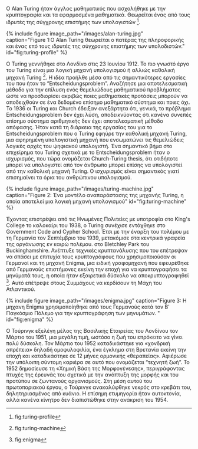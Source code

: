 Ο Alan Turing ήταν άγγλος μαθηματικός που ασχολήθηκε με την κρυπτογραφία και τα εφαρμοσμένα μαθηματικά. Θεωρείται ένας από τους ιδρυτές της σύγχρονης επιστήμης των υπολογιστών [^1]. 


{% include figure image_path="/images/alan-turing.jpg" caption="Figure 1:O Alan Turing θεωρείται ο πατέρας της πληροφορικής και ένας επό τους ιδρυτές της σύγχρονης επιστήμης των υπολοδιστών." id="fig:turing-profile" %}

O Turing γεννήθηκε στο Λονδίνο στις 23 Ιουνίου 1912. Το πιο γνωστό έργο του Turing είναι μια λογική μηχανή υπολογισμού ή αλλιώς καθολική μηχανή Turing [^2]. Η ιδέα προήλθε μέσα από τις σημαντικότερες εργασίες του που ήταν το “Entscheidungsproblem”. Αναζήτησε μια αποτελεσματική μέθοδο για την επίλυση ενός θεμελιώδους μαθηματικού προβλήματος ώστε να προσδιορίσει ακριβώς ποιες μαθηματικές προτάσεις μπορούν να αποδειχθούν σε ένα δεδομένο επίσημο μαθηματικό σύστημα και ποιες όχι. Το 1936 οι Turing και Church έδειξαν ανεξάρτητα ότι, γενικά, το πρόβλημα Entscheidungsproblem δεν έχει λύση, αποδεικνύοντας ότι κανένα συνεπές επίσημο σύστημα αριθμητικής δεν έχει αποτελεσματική μέθοδο απόφασης. Ήταν κατά τη διάρκεια της εργασίας του για το Entscheidungsproblem που ο Turing εφηύρε την καθολική μηχανή Turing, μια αφηρημένη υπολογιστική μηχανή που ενσωματώνει τις θεμελιώδεις λογικές αρχές του ψηφιακού υπολογιστή. Ένα σημαντικό βήμα στο επιχείρημα του Turing σχετικά με το Entscheidungsproblem ήταν ο ισχυρισμός, που
τώρα ονομάζεται Church-Turing thesis, ότι οτιδήποτε μπορεί να υπολογιστεί από τον άνθρωπο μπορεί επίσης να υπολογιστεί από την καθολική μηχανή Turing. Ο ισχυρισμός είναι σημαντικός γιατί επισημαίνει τα όρια του ανθρώπινου υπολογισμού.

{% include figure image_path="/images/turing-machine.jpg" caption="Figure 2: Ένα μοντέλο αναπαράστασης της μηχανής Turing, η οποία αποτελεί μια λογική μηχανή υπολογισμού" id="fig:turing-machine" %}

Έχοντας επιστρέψει από τις Ηνωμένες Πολιτείες με υποτροφία στο King's College το καλοκαίρι του 1938, ο Turing συνέχισε εντάχθηκε στο Government Code and Cypher School. Έτσι με την έναρξη του πολέμου με τη Γερμανία τον Σεπτέμβριο του 1939,
μετακόμισε στα κεντρικά γραφεία της οργάνωσης εν καιρώ πολέμου. στο Bletchley Park του Buckinghamshire. Ανέπτυξε τεχνικές κρυπτανάλυσης που του επέτρεψαν να σπάσει με επιτυχία τους κρυπτογράφους που χρησιμοποιούσαν οι Γερμανοί και τη μηχανή Enigma, μια ειδική γραφομηχανή που εφευρέθηκε από Γερμανούς επιστήμονες εκείνη την εποχή για να κρυπτογραφήσει τα μηνύματά τους, η οποία ήταν εξαιρετικά δύσκολο να αποκρυπτογραφηθεί [^3]. Αυτό επέτρεψε στους Συμμάχους να κερδίσουν τη Μάχη του Ατλαντικού.

{% include figure image_path="/images/enigma.jpg" caption="Figure 3: H μηχανη Enigma χρησιμοποίηθηκε από τους Γερμανούς κατά τον Β' Παγκόσμιο Πόλεμο για την κρυπτογράφηση των μηνυμάτων. " id="fig:enigma" %}

Ο Τούρινγκ εξελέγη μέλος της Βασιλικής Εταιρείας του Λονδίνου τον Μάρτιο του 1951, μια μεγάλη τιμή, ωστόσο η ζωή του επρόκειτο να γίνει πολύ δύσκολη. Τον Μάρτιο του 1952 καταδικάστηκε για «χονδρική απρέπεια» δηλαδή ομοφυλοφιλία, ένα έγκλημα στη Βρετανία εκείνη την εποχή και καταδικάστηκε σε 12 μήνες ορμονικής «θεραπείας». Αφιέρωσε την υπόλοιπη σύντομη καριέρα σε αυτό που ονομάζεται “τεχνητή ζωή”. Το 1952 δημοσίευσε τη «Χημική Βάση της Μορφογένεσης», περιγράφοντας πτυχές της έρευνάς του σχετικά με την ανάπτυξη της μορφής και του προτύπου σε ζωντανούς οργανισμούς. Στη μέση αυτού του πρωτοποριακού έργου, ο Τούρινγκ ανακαλύφθηκε νεκρός στο κρεβάτι του, δηλητηριασμένος από κυάνιο. Η επίσημη ετυμηγορία ήταν αυτοκτονία, αλλά κανένα κίνητρο δεν διαπιστώθηκε στην ανάκριση του 1954.



[^1]: fig:turing-profile

[^2]: fig:turing-machine

[^3]: fig:enigma
